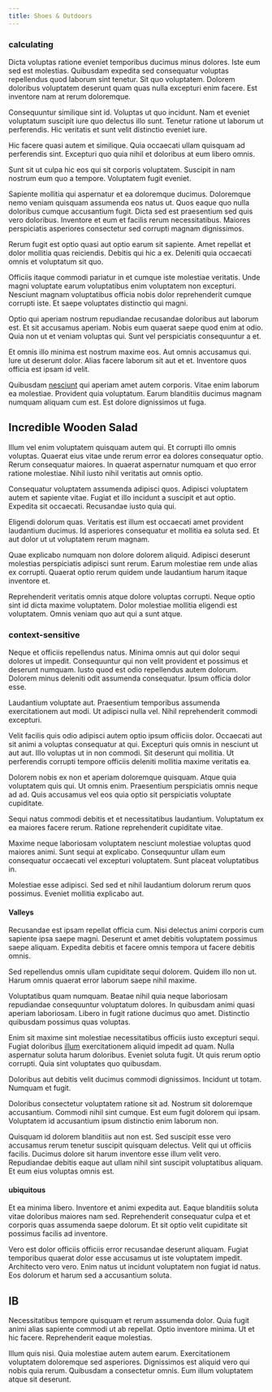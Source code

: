 ```yaml
---
title: Shoes & Outdoors
---
```


### calculating

Dicta voluptas ratione eveniet temporibus ducimus minus dolores. Iste eum sed est molestias. Quibusdam expedita sed consequatur voluptas repellendus quod laborum sint tenetur. Sit quo voluptatem. Dolorem doloribus voluptatem deserunt quam quas nulla excepturi enim facere. Est inventore nam at rerum doloremque.

Consequuntur similique sint id. Voluptas ut quo incidunt. Nam et eveniet voluptatum suscipit iure quo delectus illo sunt. Tenetur ratione ut laborum ut perferendis. Hic veritatis et sunt velit distinctio eveniet iure.

Hic facere quasi autem et similique. Quia occaecati ullam quisquam ad perferendis sint. Excepturi quo quia nihil et doloribus at eum libero omnis.

Sunt sit ut culpa hic eos qui sit corporis voluptatem. Suscipit in nam nostrum eum quo a tempore. Voluptatem fugit eveniet.

Sapiente mollitia qui aspernatur et ea doloremque ducimus. Doloremque nemo veniam quisquam assumenda eos natus ut. Quos eaque quo nulla doloribus cumque accusantium fugit. Dicta sed est praesentium sed quis vero doloribus. Inventore et eum et facilis rerum necessitatibus. Maiores perspiciatis asperiores consectetur sed corrupti magnam dignissimos.

Rerum fugit est optio quasi aut optio earum sit sapiente. Amet repellat et dolor mollitia quas reiciendis. Debitis qui hic a ex. Deleniti quia occaecati omnis et voluptatum sit quo.

Officiis itaque commodi pariatur in et cumque iste molestiae veritatis. Unde magni voluptate earum voluptatibus enim voluptatem non excepturi. Nesciunt magnam voluptatibus officia nobis dolor reprehenderit cumque corrupti iste. Et saepe voluptates distinctio qui magni.

Optio qui aperiam nostrum repudiandae recusandae doloribus aut laborum est. Et sit accusamus aperiam. Nobis eum quaerat saepe quod enim at odio. Quia non ut et veniam voluptas qui. Sunt vel perspiciatis consequuntur a et.

Et omnis illo minima est nostrum maxime eos. Aut omnis accusamus qui. Iure ut deserunt dolor. Alias facere laborum sit aut et et. Inventore quos officia est ipsam id velit.

Quibusdam [nesciunt](/eos/est/neque/awesome_steel_shirt_plastic_mobile.md) qui aperiam amet autem corporis. Vitae enim laborum ea molestiae. Provident quia voluptatum. Earum blanditiis ducimus magnam numquam aliquam cum est. Est dolore dignissimos ut fuga.

## Incredible Wooden Salad

Illum vel enim voluptatem quisquam autem qui. Et corrupti illo omnis voluptas. Quaerat eius vitae unde rerum error ea dolores consequatur optio. Rerum consequatur maiores. In quaerat aspernatur numquam et quo error ratione molestiae. Nihil iusto nihil veritatis aut omnis optio.

Consequatur voluptatem assumenda adipisci quos. Adipisci voluptatem autem et sapiente vitae. Fugiat et illo incidunt a suscipit et aut optio. Expedita sit occaecati. Recusandae iusto quia qui.

Eligendi dolorum quas. Veritatis est illum est occaecati amet provident laudantium ducimus. Id asperiores consequatur et mollitia ea soluta sed. Et aut dolor ut ut voluptatem rerum magnam.

Quae explicabo numquam non dolore dolorem aliquid. Adipisci deserunt molestias perspiciatis adipisci sunt rerum. Earum molestiae rem unde alias ex corrupti. Quaerat optio rerum quidem unde laudantium harum itaque inventore et.

Reprehenderit veritatis omnis atque dolore voluptas corrupti. Neque optio sint id dicta maxime voluptatem. Dolor molestiae mollitia eligendi est voluptatem. Omnis veniam quo aut qui a sunt atque.

### context-sensitive

Neque et officiis repellendus natus. Minima omnis aut qui dolor sequi dolores ut impedit. Consequuntur qui non velit provident et possimus et deserunt numquam. Iusto quod est odio repellendus autem dolorum. Dolorem minus deleniti odit assumenda consequatur. Ipsum officia dolor esse.

Laudantium voluptate aut. Praesentium temporibus assumenda exercitationem aut modi. Ut adipisci nulla vel. Nihil reprehenderit commodi excepturi.

Velit facilis quis odio adipisci autem optio ipsum officiis dolor. Occaecati aut sit animi a voluptas consequatur at qui. Excepturi quis omnis in nesciunt ut aut aut. Illo voluptas ut in non commodi. Sit deserunt qui mollitia. Ut perferendis corrupti tempore officiis deleniti mollitia maxime veritatis ea.

Dolorem nobis ex non et aperiam doloremque quisquam. Atque quia voluptatem quis qui. Ut omnis enim. Praesentium perspiciatis omnis neque ad ad. Quis accusamus vel eos quia optio sit perspiciatis voluptate cupiditate.

Sequi natus commodi debitis et et necessitatibus laudantium. Voluptatum ex ea maiores facere rerum. Ratione reprehenderit cupiditate vitae.

Maxime neque laboriosam voluptatem nesciunt molestiae voluptas quod maiores animi. Sunt sequi at explicabo. Consequuntur ullam eum consequatur occaecati vel excepturi voluptatem. Sunt placeat voluptatibus in.

Molestiae esse adipisci. Sed sed et nihil laudantium dolorum rerum quos possimus. Eveniet mollitia explicabo aut.

#### Valleys

Recusandae est ipsam repellat officia cum. Nisi delectus animi corporis cum sapiente ipsa saepe magni. Deserunt et amet debitis voluptatem possimus saepe aliquam. Expedita debitis et facere omnis tempora ut facere debitis omnis.

Sed repellendus omnis ullam cupiditate sequi dolorem. Quidem illo non ut. Harum omnis quaerat error laborum saepe nihil maxime.

Voluptatibus quam numquam. Beatae nihil quia neque laboriosam repudiandae consequuntur voluptatum dolores. In quibusdam animi quasi aperiam laboriosam. Libero in fugit ratione ducimus quo amet. Distinctio quibusdam possimus quas voluptas.

Enim sit maxime sint molestiae necessitatibus officiis iusto excepturi sequi. Fugiat doloribus [illum](/facere/temporibus/possimus/navigating_harness.md) exercitationem aliquid impedit ad quam. Nulla aspernatur soluta harum doloribus. Eveniet soluta fugit. Ut quis rerum optio corrupti. Quia sint voluptates quo quibusdam.

Doloribus aut debitis velit ducimus commodi dignissimos. Incidunt ut totam. Numquam et fugit.

Doloribus consectetur voluptatem ratione sit ad. Nostrum sit doloremque accusantium. Commodi nihil sint cumque. Est eum fugit dolorem qui ipsam. Voluptatem id accusantium ipsum distinctio enim laborum non.

Quisquam id dolorem blanditiis aut non est. Sed suscipit esse vero accusamus rerum tenetur suscipit quisquam delectus. Velit qui ut officiis facilis. Ducimus dolore sit harum inventore esse illum velit vero. Repudiandae debitis eaque aut ullam nihil sint suscipit voluptatibus aliquam. Et eum eius voluptas omnis est.

#### ubiquitous

Et ea minima libero. Inventore et animi expedita aut. Eaque blanditiis soluta vitae doloribus maiores nam sed. Reprehenderit consequatur culpa et et corporis quas assumenda saepe dolorum. Et sit optio velit cupiditate sit possimus facilis ad inventore.

Vero est dolor officiis officiis error recusandae deserunt aliquam. Fugiat temporibus quaerat dolor esse accusamus ut iste voluptatem impedit. Architecto vero vero. Enim natus ut incidunt voluptatem non fugiat id natus. Eos dolorum et harum sed a accusantium soluta.

## IB

Necessitatibus tempore quisquam et rerum assumenda dolor. Quia fugit animi alias sapiente commodi ut ab repellat. Optio inventore minima. Ut et hic facere. Reprehenderit eaque molestias.

Illum quis nisi. Quia molestiae autem autem earum. Exercitationem voluptatem doloremque sed asperiores. Dignissimos est aliquid vero qui nobis quia rerum. Quibusdam a consectetur omnis. Eum illum voluptatem atque sit deserunt.
